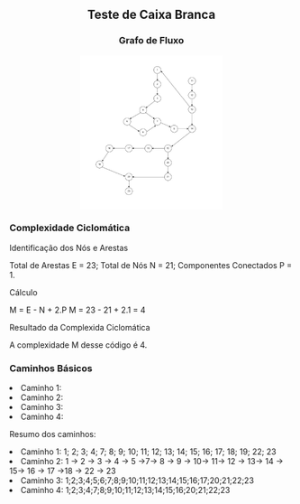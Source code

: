 <h2 align="center"> Teste de Caixa Branca </h2>

<h3 align="center"> Grafo de Fluxo</h3>

<img src="./fluxoDeGrafo.png" alt="Fluxo de Grafo" style="width: 50%; height: auto; display: block; margin: 0 auto;" align="center">

<h3>Complexidade Ciclomática</h3>

<p>Identificação dos Nós e Arestas</p>

Total de Arestas E = 23;
Total de Nós N = 21;
Componentes Conectados P = 1.

<p>Cálculo</p>

M = E - N + 2.P
M = 23 - 21 + 2.1 = 4

<p>Resultado da Complexida Ciclomática</p>

A complexidade M desse código é 4.

<h3>Caminhos Básicos</h3>

<li>Caminho 1:</li>
<li>Caminho 2:</li>
<li>Caminho 3:</li>
<li>Caminho 4:</li>


Resumo dos caminhos:

<li>Caminho 1: 1; 2; 3; 4; 7; 8; 9; 10; 11; 12; 13; 14; 15; 16; 17; 18; 19; 22; 23</li>
<li>Caminho 2: 1 -> 2 -> 3 -> 4 -> 5 ->7-> 8 -> 9 -> 10-> 11-> 12 -> 13-> 14 -> 15-> 16 -> 17 ->18 -> 22 -> 23</li>
<li>Caminho 3: 1;2;3;4;5;6;7;8;9;10;11;12;13;14;15;16;17;20;21;22;23</li>
<li>Caminho 4: 1;2;3;4;7;8;9;10;11;12;13;14;15;16;20;21;22;23</li>
